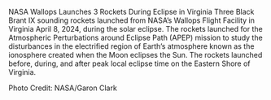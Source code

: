 NASA Wallops Launches 3 Rockets During Eclipse in Virginia 
 Three Black Brant IX sounding rockets launched from NASA’s Wallops Flight Facility in Virginia April 8, 2024, during the solar eclipse. The rockets launched for the Atmospheric Perturbations around Eclipse Path (APEP) mission to study the disturbances in the electrified region of Earth’s atmosphere known as the ionosphere created when the Moon eclipses the Sun. The rockets launched before, during, and after peak local eclipse time on the Eastern Shore of Virginia.



Photo Credit: NASA/Garon Clark
